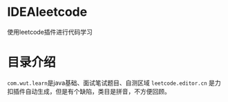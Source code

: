 # IDEAleetcode
使用leetcode插件进行代码学习

# 目录介绍
`com.wut.learn`是java基础、面试笔试题目、自测区域
`leetcode.editor.cn` 是力扣插件自动生成，但是有个缺陷，类目是拼音，不方便回顾。

